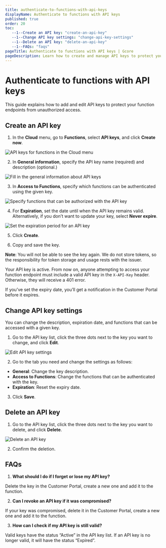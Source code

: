 ```yaml
---
title: authenticate-to-functions-with-api-keys 
displayName: Authenticate to functions with API keys
published: true
order: 20
toc:
   --1--Create an API key: "create-an-api-key"
   --1--Change API key settings: "change-api-key-settings"
   --1--Delete an API key: "delete-an-api-key"
   --1--FAQs: "faqs"
pageTitle: Authenticate to functions with API keys | Gcore
pageDescription: Learn how to create and manage API keys to protect your function endpoints from unauthorized access.
---
```

# Authenticate to functions with API keys 

This guide explains how to add and edit API keys to protect your function endpoints from unauthorized access.

## Create an API key

1. In the **Cloud** menu, go to **Functions**, select **API keys**, and click **Create now**.

<img src="https://assets.gcore.pro/docs/cloud/faas/authenticate-to-functions-with-api-keys/1.png" alt="API keys for functions in the Cloud menu">

2. In **General information**, specify the API key name (required) and description (optional.)

<img src="https://assets.gcore.pro/docs/cloud/faas/authenticate-to-functions-with-api-keys/2.png" alt="Fill in the general information about API keys">

3. In **Access to Functions**, specify which functions can be authenticated using the given key.

<img src="https://assets.gcore.pro/docs/cloud/faas/authenticate-to-functions-with-api-keys/3.png" alt="Specify functions that can be authorized with the API key">

4. For **Expiration**, set the date until when the API key remains valid. Alternatively, if you don’t want to update your key, select **Never expire**.

<img src="https://assets.gcore.pro/docs/cloud/faas/authenticate-to-functions-with-api-keys/4.png" alt="Set the expiration period for an API key">

5. Click **Create**.

6. Copy and save the key.

**Note**: You will not be able to see the key again. We do not store tokens, so the responsibility for token storage and usage rests with the issuer.

Your API key is active. From now on, anyone attempting to access your function endpoint must include a valid API key in the `X-API-Key` header. Otherwise, they will receive a 401 error.

If you’ve set the expiry date, you’ll get a notification in the Customer Portal before it expires.

## Change API key settings

You can change the description, expiration date, and functions that can be accessed with a given key. 

1. Go to the API key list, click the three dots next to the key you want to change, and click **Edit**.

<img src="https://assets.gcore.pro/docs/cloud/faas/authenticate-to-functions-with-api-keys/5.png" alt="Edit API key settings">

2. Go to the tab you need and change the settings as follows:
- **General**: Change the key description.
- **Access to Functions**: Change the functions that can be authenticated with the key.
- **Expiration**: Reset the expiry date.

3. Click **Save**.

## Delete an API key

1. Go to the API key list, click the three dots next to the key you want to delete, and click **Delete**. 

<img src="https://assets.gcore.pro/docs/cloud/faas/authenticate-to-functions-with-api-keys/6.png" alt="Delete an API key">

2. Confirm the deletion. 

## FAQs

1. **What should I do if I forget or lose my API key?**

Delete the key in the Customer Portal, create a new one and add it to the function.

2. **Can I revoke an API key if it was compromised?**

If your key was compromised, delete it in the Customer Portal, create a new one and add it to the function.

3. **How can I check if my API key is still valid?**

Valid keys have the status “Active” in the API key list. If an API key is no longer valid, it will have the status “Expired”.

